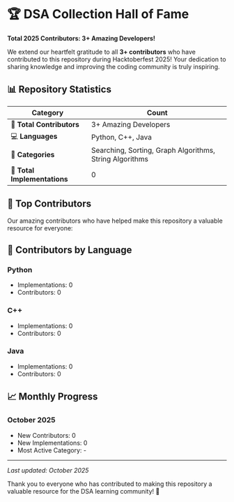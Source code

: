 # 🏆 DSA Collection Hall of Fame

**Total 2025 Contributors: 3+ Amazing Developers!**

We extend our heartfelt gratitude to all **3+ contributors** who have contributed to this repository during Hacktoberfest 2025! Your dedication to sharing knowledge and improving the coding community is truly inspiring.

## 📊 Repository Statistics

| Category | Count |
|----------|-------|
| 👥 **Total Contributors** | 3+ Amazing Developers |
| 💻 **Languages** | Python, C++, Java |
| 📁 **Categories** | Searching, Sorting, Graph Algorithms, String Algorithms |
| 🎯 **Total Implementations** | 0 |

## 🌟 Top Contributors

Our amazing contributors who have helped make this repository a valuable resource for everyone:

<!-- This section is automatically updated by our GitHub Actions workflow -->

## 🏅 Contributors by Language

### Python
- Implementations: 0
- Contributors: 0

### C++
- Implementations: 0
- Contributors: 0

### Java
- Implementations: 0
- Contributors: 0

## 📈 Monthly Progress

### October 2025
- New Contributors: 0
- New Implementations: 0
- Most Active Category: -

---

*Last updated: October 2025*

Thank you to everyone who has contributed to making this repository a valuable resource for the DSA learning community! 🎉